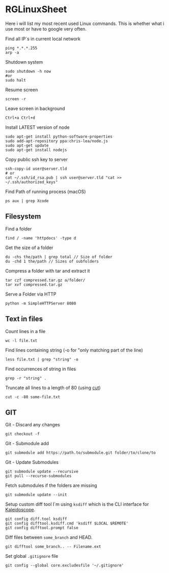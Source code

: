 # RGLinuxSheet

Here i will list my most recent used Linux commands. This is whether what i use most or have to google very often.

Find all IP´s in current local network

    ping *.*.*.255
    arp -a

Shutdown system

    sudo shutdown -h now
    #or
    sudo halt

Resume screen

    screen -r

Leave screen in background

    Ctrl+a Ctrl+d
    
Install LATEST version of node

    sudo apt-get install python-software-properties
    sudo add-apt-repository ppa:chris-lea/node.js
    sudo apt-get update
    sudo apt-get install nodejs

Copy public ssh key to server

    ssh-copy-id user@server.tld
    # or
    cat ~/.ssh/id_rsa.pub | ssh user@server.tld "cat >> ~/.ssh/authorized_keys"
    
Find Path of running process (macOS)

    ps aux | grep Xcode 
    
## Filesystem

Find a folder

    find / -name 'httpdocs' -type d
    
Get the size of a folder

    du -chs the/path | grep total // Size of folder
    du -chd 1 the/path // Sizes of subfolders
    
Compress a folder with tar and extract it

    tar czf compressed.tar.gz a/folder/
    tar xvf compressed.tar.gz
    
Serve a Folder via HTTP

    python -m SimpleHTTPServer 8080
    
## Text in files
    
Count lines in a file
    
    wc -l file.txt
    
Find lines containing string (-o for "only matching part of the line)

    less file.txt | grep "string" -o
    
Find occurrences of string in files

    grep -r "string" .
    
Truncate all lines to a length of 80 (using [cut](https://www.geeksforgeeks.org/cut-command-linux-examples/))

    cut -c -80 some-file.txt
    
## GIT

Git - Discard any changes

    git checkout -f
    
Git - Submodule add

    git submodule add https://path.to/submodule.git folder/to/clone/to
    
Git - Update Submodules

    git submodule update --recursive
    git pull --recurse-submodules
    
Fetch submodules if the folders are missing
 
    git submodule update --init
    
Setup custom diff tool
I´m using `ksdiff` which is the CLI interface for [Kaleidoscope](https://www.kaleidoscopeapp.com/).

    git config diff.tool ksdiff
    git config difftool.ksdiff.cmd 'ksdiff $LOCAL $REMOTE'
    git config difftool.prompt false
    
Diff files between `some_branch` and HEAD.

    git difftool some_branch.. -- Filename.ext
    
Set global `.gitignore` file

    git config --global core.excludesfile '~/.gitignore'
